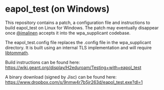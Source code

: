 # eapol_test (on Windows)

This repository contains a patch, a configuration file and instructions to build eapol_test on Linux for Windows. The patch may eventually disappear once [@jmalinen](https://w1.fi/) accepts it into the wpa_supplicant codebase.

The eapol_test.config file replaces the .config file in the wpa_supplicant directory. It is built using an internal TLS implementation and will require [libtommath](https://github.com/libtom/libtommath).

Build instructions can be found here: 
  https://wiki.geant.org/display/H2eduroam/Testing+with+eapol_test

A binary download (signed by Jisc) can be found here:
  https://www.dropbox.com/s/9nmw4r7b5jr263d/eapol_test.exe?dl=1
